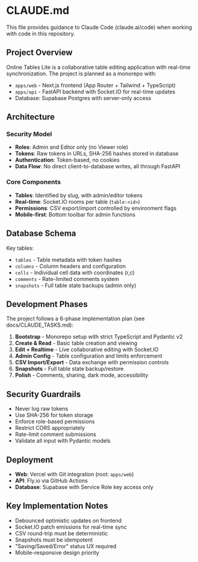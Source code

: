 # CLAUDE.md

This file provides guidance to Claude Code (claude.ai/code) when working with code in this repository.

## Project Overview

Online Tables Lite is a collaborative table editing application with real-time synchronization. The project is planned as a monorepo with:

- `apps/web` - Next.js frontend (App Router + Tailwind + TypeScript)
- `apps/api` - FastAPI backend with Socket.IO for real-time updates
- Database: Supabase Postgres with server-only access

## Architecture

### Security Model
- **Roles**: Admin and Editor only (no Viewer role)
- **Tokens**: Raw tokens in URLs, SHA-256 hashes stored in database
- **Authentication**: Token-based, no cookies
- **Data Flow**: No direct client-to-database writes, all through FastAPI

### Core Components
- **Tables**: Identified by slug, with admin/editor tokens
- **Real-time**: Socket.IO rooms per table (`table:<id>`)
- **Permissions**: CSV export/import controlled by environment flags
- **Mobile-first**: Bottom toolbar for admin functions

## Database Schema

Key tables:
- `tables` - Table metadata with token hashes
- `columns` - Column headers and configuration
- `cells` - Individual cell data with coordinates (r,c)
- `comments` - Rate-limited comments system
- `snapshots` - Full table state backups (admin only)

## Development Phases

The project follows a 6-phase implementation plan (see docs/CLAUDE_TASKS.md):

1. **Bootstrap** - Monorepo setup with strict TypeScript and Pydantic v2
2. **Create & Read** - Basic table creation and viewing
3. **Edit + Realtime** - Live collaborative editing with Socket.IO
4. **Admin Config** - Table configuration and limits enforcement
5. **CSV Import/Export** - Data exchange with permission controls
6. **Snapshots** - Full table state backup/restore
7. **Polish** - Comments, sharing, dark mode, accessibility

## Security Guardrails

- Never log raw tokens
- Use SHA-256 for token storage
- Enforce role-based permissions
- Restrict CORS appropriately
- Rate-limit comment submissions
- Validate all input with Pydantic models

## Deployment

- **Web**: Vercel with Git integration (root: `apps/web`)
- **API**: Fly.io via GitHub Actions
- **Database**: Supabase with Service Role key access only

## Key Implementation Notes

- Debounced optimistic updates on frontend
- Socket.IO patch emissions for real-time sync
- CSV round-trip must be deterministic
- Snapshots must be idempotent
- "Saving/Saved/Error" status UX required
- Mobile-responsive design priority
